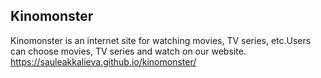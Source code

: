 ## Kinomonster

Kinomonster is an internet site for watching movies, TV series, etc.Users can choose movies, TV series and watch on our website. https://sauleakkalieva.github.io/kinomonster/

